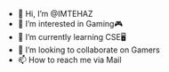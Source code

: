 - 👋 Hi, I’m @IMTEHAZ
- 👀 I’m interested in Gaming🎮
- 🌱 I’m currently learning CSE🖥
- 💞️ I’m looking to collaborate on Gamers
- 📫 How to reach me via Mail

<!---
IMTEHAZ/IMTEHAZ is a ✨ special ✨ repository because its `README.md` (this file) appears on your GitHub profile.
You can click the Preview link to take a look at your changes.
--->
